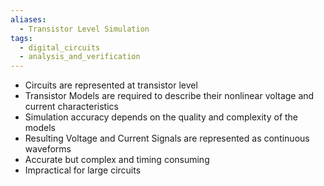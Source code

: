 ```yaml
---
aliases:
  - Transistor Level Simulation
tags:
  - digital_circuits
  - analysis_and_verification
---
```


- Circuits are represented at transistor level
- Transistor Models are required to describe their nonlinear voltage and current characteristics
- Simulation accuracy depends on the quality and complexity of the models
- Resulting Voltage and Current Signals are represented as continuous waveforms
- Accurate but complex and timing consuming
- Impractical for large circuits
